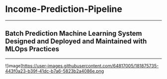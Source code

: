 # Income-Prediction-Pipeline

---

## Batch Prediction Machine Learning System Designed and Deployed and Maintained with MLOps Practices

---

![image]https://user-images.githubusercontent.com/64817005/181875735-443f0a23-b39f-41dc-b7a6-5823b2a4086e.png
